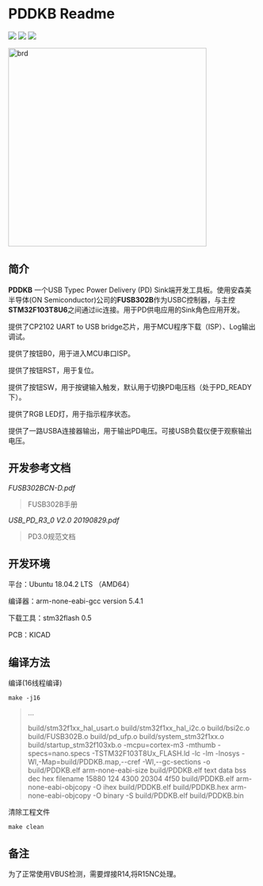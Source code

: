 # PDDKB Readme

<img src="https://img.shields.io/badge/SoftwareVer-1.0.2-green" /> <img src="https://img.shields.io/badge/Hardware-1.1-blue" /> <img src="https://img.shields.io/badge/Spray0-21%2F5-red" />

<img src=".\img\brd.jpg" alt="brd" height = "400" />

## 简介

**PDDKB** 一个USB Typec Power Delivery (PD) Sink端开发工具板。使用安森美半导体(ON Semiconductor)公司的**FUSB302B**作为USBC控制器，与主控**STM32F103T8U6**之间通过iic连接。用于PD供电应用的Sink角色应用开发。

提供了CP2102 UART to USB bridge芯片，用于MCU程序下载（ISP）、Log输出调试。

提供了按钮B0，用于进入MCU串口ISP。

提供了按钮RST，用于复位。

提供了按钮SW，用于按键输入触发，默认用于切换PD电压档（处于PD_READY下）。

提供了RGB LED灯，用于指示程序状态。

提供了一路USBA连接器输出，用于输出PD电压。可接USB负载仪便于观察输出电压。

## 开发参考文档

*FUSB302BCN-D.pdf*

> FUSB302B手册

*USB_PD_R3_0 V2.0 20190829.pdf*

> PD3.0规范文档

## 开发环境

平台：Ubuntu 18.04.2 LTS （AMD64）

编译器：arm-none-eabi-gcc version 5.4.1

下载工具：stm32flash 0.5

PCB：KICAD

## 编译方法

编译(16线程编译)

```
make -j16
```

> ...
>
> build/stm32f1xx_hal_usart.o build/stm32f1xx_hal_i2c.o build/bsi2c.o build/FUSB302B.o build/pd_ufp.o build/system_stm32f1xx.o build/startup_stm32f103xb.o -mcpu=cortex-m3 -mthumb   -specs=nano.specs -TSTM32F103T8Ux_FLASH.ld  -lc -lm -lnosys  -Wl,-Map=build/PDDKB.map,--cref -Wl,--gc-sections -o build/PDDKB.elf
> arm-none-eabi-size build/PDDKB.elf
>    text    data     bss     dec     hex filename
>   15880     124    4300   20304    4f50 build/PDDKB.elf
> arm-none-eabi-objcopy -O ihex build/PDDKB.elf build/PDDKB.hex
> arm-none-eabi-objcopy -O binary -S build/PDDKB.elf build/PDDKB.bin

清除工程文件

```
make clean
```

## 备注

为了正常使用VBUS检测，需要焊接R14,将R15NC处理。
